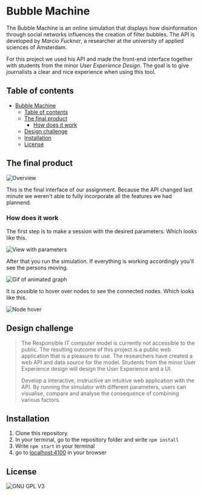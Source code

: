 # Bubble Machine

The Bubble Machine is an online simulation that displays how disinformation through social networks influences the creation of filter bubbles. The API is developed by *Marcio Fuckner*, a researcher at the university of applied sciences of Amsterdam.

For this project we used his API and made the front-end interface together with students from the minor *User Experience Design*. The goal is to give journalists a clear and nice experience when using this tool.

## Table of contents

- [Bubble Machine](#bubble-machine)
  - [Table of contents](#table-of-contents)
  - [The final product](#the-final-product)
    - [How does it work](#how-does-it-work)
  - [Design challenge](#design-challenge)
  - [Installation](#installation)
  - [License](#license)
  
## The final product

![Overview]()

This is the final interface of our assignment. Because the API changed last minute we weren't able to fully incorporate all the features we had plannend.

### How does it work

The first step is to make a session with the desired parameters. Which looks like this.

![View with parameters]()

After that you run the simulation. If everything is working accordingly you'll see the persons moving.

![Gif of animated graph]()

It is possible to hover over nodes to see the connected nodes. Which looks like this.

![Node hover]()

## Design challenge

>The Responsible IT computer model is currently not accessible to the public. The resulting outcome of this project is a public web application that is a pleasure to use. The researchers have created a web API and data source for the model. Students from the minor User Experience design will design the User Experience and a UI.
>
>Develop a interactive, instructive an intuitive web application with the API. By running the simulator with different parameters, users can visualise, compare and analyse the consequence of combining various factors.

## Installation

1. Clone this repository.
2. In your terminal, go to the repository folder and write `npm install`
3. Write `npm start` in your terminal
4. go to [localhost:4100](localhost:4100) in your browser

## License

![GNU GPL V3](https://www.gnu.org/graphics/gplv3-127x51.png)
